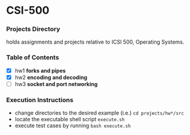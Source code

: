 # CSI-500

### Projects Directory
holds assignments and projects relative to ICSI 500, Operating Systems.

### Table of Contents
- [x] hw1 **forks and pipes**
- [x] hw2 **encoding and decoding**
- [ ] hw3 **socket and port networking**

### Execution Instructions
- change directories to the desired example (i.e.) `cd projects/hw*/src`
- locate the executable shell script `execute.sh`
- execute test cases by running `bash execute.sh`
